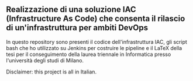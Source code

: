 ## Realizzazione di una soluzione IAC (Infrastructure As Code) che consenta il rilascio di un'infrastruttura per ambiti DevOps 

In questo repository sono presenti il codice dell'infrastruttura IAC, gli script bash che ho utilizzato su Jenkins per costruire le pipeline e il LaTeX della tesi per il conseguimento della laurea triennale in Informatica presso l'università degli studi di Milano.

Disclaimer: this project is all in Italian.
